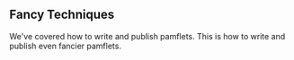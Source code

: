 Fancy Techniques
----------------

We've covered how to write and publish pamflets. This is how to write
and publish even fancier pamflets.
